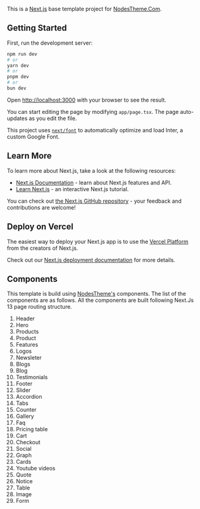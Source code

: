 This is a [Next.js](https://nextjs.org/) base template project for [NodesTheme.Com](https://www.nodestheme.com/).

## Getting Started

First, run the development server:

```bash
npm run dev
# or
yarn dev
# or
pnpm dev
# or
bun dev
```

Open [http://localhost:3000](http://localhost:3000) with your browser to see the result.

You can start editing the page by modifying `app/page.tsx`. The page auto-updates as you edit the file.

This project uses [`next/font`](https://nextjs.org/docs/basic-features/font-optimization) to automatically optimize and load Inter, a custom Google Font.

## Learn More

To learn more about Next.js, take a look at the following resources:

- [Next.js Documentation](https://nextjs.org/docs) - learn about Next.js features and API.
- [Learn Next.js](https://nextjs.org/learn) - an interactive Next.js tutorial.

You can check out [the Next.js GitHub repository](https://github.com/vercel/next.js/) - your feedback and contributions are welcome!

## Deploy on Vercel

The easiest way to deploy your Next.js app is to use the [Vercel Platform](https://vercel.com/new?utm_medium=default-template&filter=next.js&utm_source=create-next-app&utm_campaign=create-next-app-readme) from the creators of Next.js.

Check out our [Next.js deployment documentation](https://nextjs.org/docs/deployment) for more details.

## Components
This template is build using [NodesTheme's](https://www.nodestheme.com/) components. The list of the components are as follows. All the components are built following Next.Js 13 page routing structure. 


1. Header
2. Hero
3. Products
4. Product
5. Features
6. Logos
7. Newsleter
8. Blogs
9. Blog
10. Testimonials
11. Footer
12. Slider
13. Accordion
14. Tabs
15. Counter
16. Gallery
17. Faq
18. Pricing table
19. Cart
20. Checkout
21. Social
22. Graph
23. Cards
24. Youtube videos
25. Quote
26. Notice
27. Table
28. Image
29. Form

